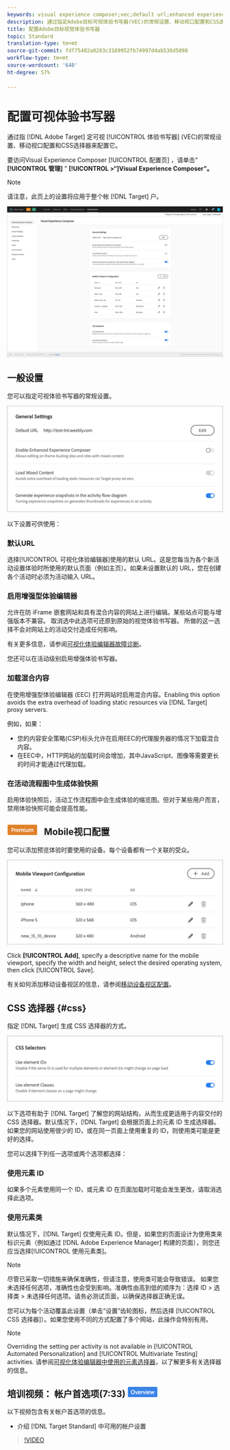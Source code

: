 ```yaml
---
keywords: visual experience composer;vec;default url;enhanced experience composer;eec;mixed content;experience snapshots;mobile viewport;css;css selectors
description: 通过指定Adobe目标可视体验书写器(VEC)的常规设置、移动视口配置和CSS选择器，配置Adobe Visual Experience Composer(VEC)。
title: 配置Adobe目标视觉体验书写器
topic: Standard
translation-type: tm+mt
source-git-commit: fdf75402a0283c3189952fb74997d4ab536d5098
workflow-type: tm+mt
source-wordcount: '640'
ht-degree: 57%

---
```



# 配置可视体验书写器

通过指 [!DNL Adobe Target] 定可视 [!UICONTROL 体验书写器] (VEC)的常规设置、移动视口配置和CSS选择器来配置它。

要访问Visual Experience Composer [!UICONTROL 配置页] ，请单击“ **[!UICONTROL 管理]** ” **[!UICONTROL >“]Visual Experience Composer”。**

>[!NOTE]
>
>请注意，此页上的设置将应用于整个帐 [!DNL Target] 户。

![“可视体验书写器”配置页](/help/administrating-target/assets/vec.png)

## 一般设置

您可以指定可视体验书写器的常规设置。

![“常规设置”部分](/help/administrating-target/assets/general-settings.png)

以下设置可供使用：

### 默认URL

选择[!UICONTROL 可视化体验编辑器]使用的默认 URL。这是您每当为各个新活动设置体验时所使用的默认页面（例如主页）。如果未设置默认的 URL，您在创建各个活动时必须为活动输入 URL。

### 启用增强型体验编辑器

允许在防 iFrame 嵌套网站和具有混合内容的网站上进行编辑。某些站点可能与增强版本不兼容。 取消选中此选项可还原到原始的视觉体验书写器。 所做的这一选择不会对网站上的活动交付造成任何影响。

有关更多信息，请参阅[可视化体验编辑器故障诊断](/help/c-experiences/c-visual-experience-composer/r-troubleshoot-composer/troubleshoot-composer.md)。

您还可以在活动级别启用增强体验书写器。

### 加载混合内容

在使用增强型体验编辑器 (EEC) 打开网站时启用混合内容。Enabling this option avoids the extra overhead of loading static resources via [!DNL Target] proxy servers.

例如，如果：

* 您的内容安全策略(CSP)标头允许在启用EEC的代理服务器的情况下加载混合内容。
* 在EEC中，HTTP网站的加载时间会增加，其中JavaScript、图像等需要更长的时间才能通过代理加载。

### 在活动流程图中生成体验快照

启用体验快照后，活动工作流程图中会生成体验的缩览图。但对于某些用户而言，禁用体验快照可能会提高性能。

## ![高级徽章](/help/assets/premium.png) Mobile视口配置

您可以添加预览体验时要使用的设备。每个设备都有一个关联的受众。

![“移动视区配置”部分](/help/administrating-target/assets/mobile-viewport-configuration.png)

Click **[!UICONTROL Add]**, specify a descriptive name for the mobile viewport, specify the width and height, select the desired operating system, then click [!UICONTROL Save].

有关如何添加移动设备视区的信息，请参阅[移动设备视区配置](/help/c-experiences/c-visual-experience-composer/mobile-viewports.md)。

## CSS 选择器 {#css}

指定 [!DNL Target] 生成 CSS 选择器的方式。

![“CSS选择器”部分](/help/administrating-target/assets/css-selectors.png)

以下选项有助于 [!DNL Target] 了解您的网站结构，从而生成更适用于内容交付的 CSS 选择器。默认情况下，[!DNL Target] 会根据页面上的元素 ID 生成选择器。如果您的网站使用很少的 ID，或在同一页面上使用重复的 ID，则使用类可能是更好的选择。

您可以选择下列任一选项或两个选项都选择：

### 使用元素 ID

如果多个元素使用同一个 ID，或元素 ID 在页面加载时可能会发生更改，请取消选择此选项。

### 使用元素类

默认情况下，[!DNL Target] 仅使用元素 ID。但是，如果您的页面设计为使用类来标识元素（例如通过 [!DNL Adobe Experience Manager] 构建的页面），则您还应当选择[!UICONTROL 使用元素类]。

>[!NOTE]
>
>尽管已采取一切措施来确保准确性，但请注意，使用类可能会导致错误。 如果您未选择任何选项，准确性也会受到影响。准确性由高到低的顺序为：选择 ID > 选择类 > 未选择任何选项。请务必测试页面，以确保选择器正确无误。

您可以为每个活动覆盖此设置（单击“设置”齿轮图标，然后选择 [!UICONTROL CSS 选择器]）。如果您使用不同的方式配置了多个网站，此操作会特别有用。

>[!NOTE]
>
>Overriding the setting per activity is not available in [!UICONTROL Automated Personalization] and [!UICONTROL Multivariate Testing] activities.  请参阅[可视化体验编辑器中使用的元素选择器](/help/c-experiences/c-visual-experience-composer/vec-selectors.md)，以了解更多有关选择器的信息。

## 培训视频： 帐户首选项(7:33) ![概述徽章](/help/assets/overview.png)

以下视频包含有关帐户首选项的信息。

* 介绍 [!DNL Target Standard] 中可用的帐户设置

>[!VIDEO](https://video.tv.adobe.com/v/17379)
